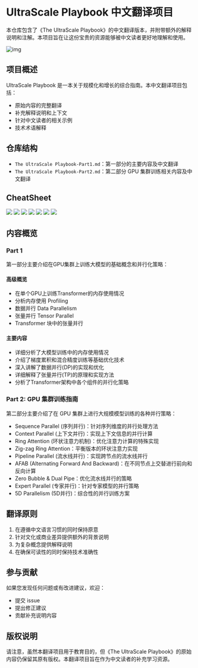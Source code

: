 # UltraScale Playbook 中文翻译项目

本仓库包含了《The UltraScale Playbook》的中文翻译版本，并附带额外的解释说明和注解。本项目旨在让这份宝贵的资源能够被中文读者更好地理解和使用。

![img](./misc/image%200.png)


## 项目概述

UltraScale Playbook 是一本关于规模化和增长的综合指南。本中文翻译项目包括：

- 原始内容的完整翻译
- 补充解释说明和上下文
- 针对中文读者的相关示例
- 技术术语解释

## 仓库结构

- `The UltraScale Playbook-Part1.md`：第一部分的主要内容及中文翻译
- `The UltraScale Playbook-Part2.md`：第二部分 GPU 集群训练相关内容及中文翻译

## CheatSheet

![](./misc/image%204.png)
![](./misc/image%205.png)
![](./misc/image%206.png)
![](./misc/image%207.png)
![](./misc/image%208.png)
![](./misc/image%209.png)
![](./misc/image%2010.png)

## 内容概览

### Part 1



第一部分主要介绍在GPU集群上训练大模型的基础概念和并行化策略：

#### 高级概览

- 在单个GPU上训练Transformer的内存使用情况
- 分析内存使用 Profiling
- 数据并行 Data Parallelism
- 张量并行 Tensor Parallel
- Transformer 块中的张量并行

#### 主要内容

- 详细分析了大模型训练中的内存使用情况
- 介绍了梯度累积和混合精度训练等基础优化技术
- 深入讲解了数据并行(DP)的实现和优化
- 详细解释了张量并行(TP)的原理和实现方法
- 分析了Transformer架构中各个组件的并行化策略

### Part 2: GPU 集群训练指南

第二部分主要介绍了在 GPU 集群上进行大规模模型训练的各种并行策略：

- Sequence Parallel (序列并行)：针对序列维度的并行处理方法
- Context Parallel (上下文并行)：实现上下文信息的并行计算
- Ring Attention (环状注意力机制)：优化注意力计算的特殊实现
- Zig-zag Ring Attention：平衡版本的环状注意力实现
- Pipeline Parallel (流水线并行)：实现跨节点的流水线并行
- AFAB (Alternating Forward And Backward)：在不同节点上交替进行前向和反向计算
- Zero Bubble & Dual Pipe：优化流水线并行的策略
- Expert Parallel (专家并行)：针对专家模型的并行策略
- 5D Parallelism (5D并行)：综合性的并行训练方案

## 翻译原则

1. 在遵循中文语言习惯的同时保持原意
2. 针对文化或商业差异提供额外的背景说明
3. 为复杂概念提供解释说明
4. 在确保可读性的同时保持技术准确性

## 参与贡献

如果您发现任何问题或有改进建议，欢迎：

- 提交 issue
- 提出修正建议
- 贡献补充说明内容

## 版权说明

请注意，虽然本翻译项目用于教育目的，但《The UltraScale Playbook》的原始内容仍保留其原有版权。本翻译项目旨在作为中文读者的补充学习资源。
